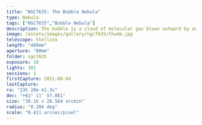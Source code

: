 ```yaml
---
title: "NGC7635: The Bubble Nebula"
type: Nebula
tags: ["NGC7635","Bubble Nebula"]
description: The bubble is a cloud of molecular gas blown outward by an energetic young star and supercharged so it glows.
image: /assets/images/gallery/ngc7635/thumb.jpg
telescope: Stellina
length: "400mm"
aperture: "80mm"
folder: ngc7635
exposure: 10
lights: 301
sessions: 1 
firstCapture: 2021-08-04 
lastCapture:
ra: "23h 20m 41.3s"
dec: "+61° 11' 57.881"
size: "30.16 x 20.564 arcmin"
radius: "0.304 deg"
scale: "0.411 arcsec/pixel"
---
```

